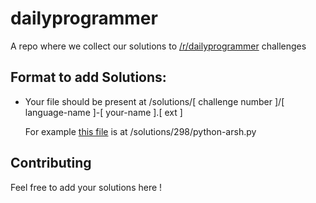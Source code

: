 # dailyprogrammer
A repo where we collect our solutions to [/r/dailyprogrammer](http://reddit.com/r/dailyprogrammer) challenges

## Format to add Solutions:
  - Your file should be present at /solutions/[ challenge number ]/[ language-name ]-[ your-name ].[ ext ]
    
    For example [this file](https://github.com/devsoc/dailyprogrammer/blob/master/solutions/298/python-arsh.py) is at /solutions/298/python-arsh.py
   
## Contributing
Feel free to add your solutions here !
